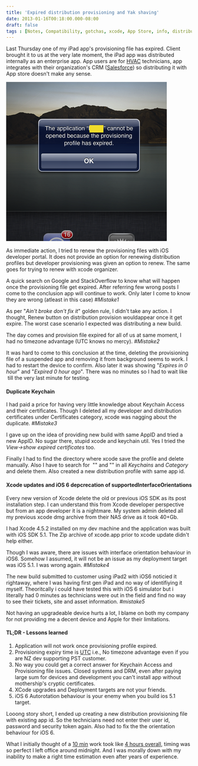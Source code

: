 ```yaml
---
title: 'Expired distribution provisioning and Yak shaving'
date: 2013-01-16T00:18:00.000-08:00
draft: false
tags : [Notes, Compatibility, gotchas, xcode, App Store, info, distribution, experience, how to, iOS, Apple, ad-hoc, Best Practices, Tips]
---
```


Last Thursday one of my iPad app's provisioning file has expired. Client brought it to us at the very late moment, the iPad app was distributed internally as an enterprise app. App users are for [HVAC](http://en.wikipedia.org/wiki/HVAC) technicians, app integrates with their organization's CRM ([Salesforce](http://login.salesforce.com/)) so distributing it with App store doesn't make any sense.  
  

![](/assets/expired-provision-yak-shaving.png)

  
As immediate action, I tried to renew the provisioning files with iOS developer portal. It does not provide an option for renewing distribution profiles but developer provisioning was given an option to renew. The same goes for trying to renew with xcode organizer.  
  
A quick search on Google and StackOverflow to know what will happen once the provisioning file get expired. After referring few wrong posts I come to the conclusion app will continue to work. Only later I come to know they are wrong (atleast in this case) _#Mistake1_  
  
As per "_Ain't broke don't fix it_" golden rule, I didn't take any action. I thought, Renew button on distribution provision wouldappear once it get expire. The worst case scenario I expected was distributing a new build.  
  
The day comes and provision file expired for all of us at same moment, I had no timezone advantage (UTC knows no mercy). _#Mistake2_  
  
It was hard to come to this conclusion at the time, deleting the provisioning file of a suspended app and removing it from background seems to work. I had to restart the device to confirm. Also later it was showing "_Expires in 0 hour_" and "_Expired 0 hour ago_". There was no minutes so I had to wait like  till the very last minute for testing.  
  

#### Duplicate Keychain

I had paid a price for having very little knowledge about Keychain Access and their certificates. Though I deleted all my developer and distribution certificates under Certificates category, xcode was nagging about the duplicate. _#Mistake3_  
  
I gave up on the idea of providing new build with same AppID and tried a new AppID. No sugar there, stupid xcode and keychain util. Yes I tried the _View->show expired certificates_ too.  
  
Finally I had to find the directory where xcode save the profile and delete manually. Also I have to search for  "" and "" in all _Keychains_ and _Category_ and delete them. Also created a new distribution profile with same app id.  

  

#### Xcode updates and iOS 6 depcrecation of supportedInterfaceOrientations

Every new version of Xcode delete the old or previous iOS SDK as its post installation step. I can understand this from Xcode developer perspective but from an app developer it is a nightmare. My system admin deleted all my previous xcode dmg archive from their NAS drive as it took 40+Gb.

  

I had Xcode 4.5.2 installed on my dev machine and the application was built with iOS SDK 5.1. The Zip archive of xcode.app prior to xcode update didn't help either.

  

Though I was aware, there are issues with interface orientation behaviour in iOS6. Somehow I assumed, it will not be an issue as my deployment target was iOS 5.1. I was wrong again. _#Mistake4_

  

The new build submitted to customer using iPad2 with iOS6 noticied it rightaway, where I was having first gen iPad and no way of identifiying it myself. Theoritcally i could have tested this with iOS 6 simulator but i literally had 0 minutes as technicians were out in the field and find no way to see their tickets, site and asset information. _#mistake5_

  

Not having an upgradeable device hurts a lot, I blame on both my company for not providing me a decent device and Apple for their limitations. 

  

#### TL;DR - Lessons learned

1.  Application will not work once provisioning profile expired. 
2.  Provisioning expiry time is [UTC](http://en.wikipedia.org/wiki/Coordinated_Universal_Time) i.e., No timezone advantage even if you are NZ dev supporting PST customer.
3.  No way you could get a correct answer for Keychain Access and Provisioning file issues. Closed systems and DRM, even after paying large sum for devices and development you can't install app without mothership's cryptic certificates.
4.  XCode upgrades and Deployment targets are not your friends.
5.  iOS 6 Autorotation behaviour is your enemy when you build ios 5.1 target.

Looong story short, I ended up creating a new distribution provisioning file with existing app id. So the technicians need not enter their user id, password and security token again. Also had to fix the the orientation behaviour for iOS 6. 

  

What I initially thought of a [10 min](http://my.safaribooksonline.com/book/software-engineering-and-development/9780596519780/automation/i_sect13_d1e5512) work took like [4 hours overall](http://programmers.stackexchange.com/questions/34775/correct-definition-of-the-term-yak-shaving), timing was so perfect I left office around midnight. And I was morally down with my inability to make a right time estimation even after years of experience.